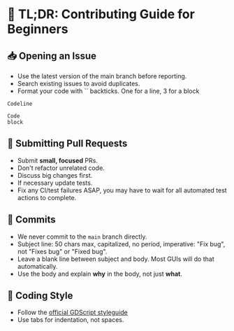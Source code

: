 # 🧠 TL;DR: Contributing Guide for Beginners

## :inbox_tray: Opening an Issue

- Use the latest version of the main branch before reporting.
- Search existing issues to avoid duplicates.
- Format your code with `` backticks. One for a line, 3 for a block

`Codeline`

```
Code
block
```

## :repeat: Submitting Pull Requests

- Submit **small, focused** PRs.
- Don't refactor unrelated code.
- Discuss big changes first.
- If necessary update tests.
- Fix any CI/test failures ASAP, you may have to wait for all automated test actions to complete.

## :memo: Commits

- We never commit to the `main` branch directly.
- Subject line: 50 chars max, capitalized, no period, imperative: "Fix bug", not "Fixes bug" or "Fixed bug".
- Leave a blank line between subject and body. Most GUIs will do that automatically.
- Use the body and explain **why** in the body, not just **what**.

## :nail_care: Coding Style

- Follow the [official GDScript styleguide](https://docs.godotengine.org/en/stable/tutorials/scripting/gdscript/gdscript_styleguide.html)
- Use tabs for indentation, not spaces.
